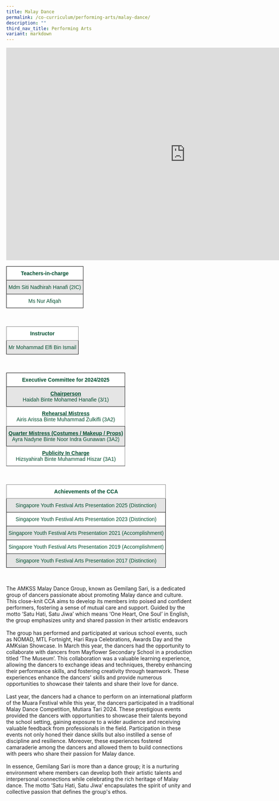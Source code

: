 ```yaml
---
title: Malay Dance
permalink: /co-curriculum/performing-arts/malay-dance/
description: ""
third_nav_title: Performing Arts
variant: markdown
---
```

<iframe allowfullscreen="true" height="569" width="960" frameborder="0" src="https://docs.google.com/presentation/d/e/2PACX-1vTYta6AcUrSD22lpTxV3DbEGksz1NzxpYh3nEOqpNtLWz2rSisNKfjfIO6J7H0Ki5foCGbK4qgybg8C/embed?start=true&amp;loop=true&amp;delayms=3000"></iframe>

<br>
<style type="text/css">
.tg  {border-collapse:collapse;border-spacing:0;}
.tg td{border-color:black;border-style:solid;border-width:1px;font-family:Arial, sans-serif;font-size:14px;
  overflow:hidden;padding:10px 5px;word-break:normal;}
.tg th{border-color:black;border-style:solid;border-width:1px;font-family:Arial, sans-serif;font-size:14px;
  font-weight:normal;overflow:hidden;padding:10px 5px;word-break:normal;}
.tg .tg-avji{background-color:#FFF;color:#004D2E;font-weight:bold;text-align:center;vertical-align:top}
.tg .tg-bapb{background-color:#E5E5E5;color:#004D2E;text-align:center;vertical-align:middle}
.tg .tg-wpup{background-color:#FFF;color:#004D2E;text-align:center;vertical-align:middle}
</style>
<table class="tg">
<thead>
  <tr>
    <th class="tg-avji">Teachers-in-charge<br></th>
  </tr>
</thead>
<tbody>
  <tr>
    <td class="tg-bapb">Mdm Siti Nadhirah Hanafi (2IC)<br></td>
  </tr>
  <tr>
    <td class="tg-wpup">Ms Nur Afiqah</td>
  </tr>
</tbody>
</table>
<br>
<style type="text/css">
.tg  {border-collapse:collapse;border-spacing:0;}
.tg td{border-color:black;border-style:solid;border-width:1px;font-family:Arial, sans-serif;font-size:14px;
  overflow:hidden;padding:10px 5px;word-break:normal;}
.tg th{border-color:black;border-style:solid;border-width:1px;font-family:Arial, sans-serif;font-size:14px;
  font-weight:normal;overflow:hidden;padding:10px 5px;word-break:normal;}
.tg .tg-mwif{background-color:#FFF;border-color:inherit;color:#004D2E;font-weight:bold;text-align:center;vertical-align:top}
.tg .tg-bapb{background-color:#E5E5E5;color:#004D2E;text-align:center;vertical-align:middle}
.tg .tg-wpup{background-color:#FFF;color:#004D2E;text-align:center;vertical-align:middle}
</style>
<table class="tg">
<thead>
  <tr>
    <th class="tg-mwif">Instructor<br></th>
  </tr>
</thead>
<tbody>
  <tr>
    <td class="tg-bapb">Mr Mohammad Elfi Bin Ismail<br></td>
  </tr>
  
</tbody>
</table>
<br>
<style type="text/css">
.tg  {border-collapse:collapse;border-spacing:0;}
.tg td{border-color:black;border-style:solid;border-width:1px;font-family:Arial, sans-serif;font-size:14px;
  overflow:hidden;padding:10px 5px;word-break:normal;}
.tg th{border-color:black;border-style:solid;border-width:1px;font-family:Arial, sans-serif;font-size:14px;
  font-weight:normal;overflow:hidden;padding:10px 5px;word-break:normal;}
.tg .tg-avji{background-color:#FFF;color:#004D2E;font-weight:bold;text-align:center;vertical-align:top}
.tg .tg-ywyw{background-color:#E5E5E5;color:#004D2E;font-weight:bold;text-align:center;text-decoration:underline;vertical-align:top}
.tg .tg-frvs{background-color:#FFF;color:#004D2E;font-weight:bold;text-align:center;text-decoration:underline;vertical-align:top}
</style>
<table class="tg">
<thead>
  <tr>
    <th class="tg-avji">Executive Committee for 2024/2025<br></th>
  </tr>
</thead>
<tbody>
  <tr>
    <td class="tg-bapb"><u><b>Chairperson</b></u><b><br><span style="font-weight:400;color:#004D2E">Haidah Binte Mohamed Hanafie (3/1)</span></b></td>
  </tr>
	<tr>
    <td class="tg-mwif"><u><b>Rehearsal Mistress</b></u><b><br><span style="font-weight:400;color:#004D2E">Airis Arissa Binte Muhammad Zulkifli (3A2)</span></b></td>
  </tr>
  <tr>
    <td class="tg-bapb"><u><b>Quarter Mistress (Costumes / Makeup / Props)</b></u><b><br><span style="font-weight:400;color:#004D2E">Ayra Nadyne Binte Noor Indra Gunawan (3A2)</span></b></td>
  </tr>
	<tr>
    <td class="tg-mwif"><u><b>Publicity In Charge</b></u><b><br><span style="font-weight:400;color:#004D2E">Hizsyahirah Binte Muhammad Hiszar (3A1)</span></b></td>
  </tr>
  
</tbody>
</table>
<br>
<style type="text/css">
.tg  {border-collapse:collapse;border-spacing:0;}
.tg td{border-color:black;border-style:solid;border-width:1px;font-family:Arial, sans-serif;font-size:14px;
  overflow:hidden;padding:10px 5px;word-break:normal;}
.tg th{border-color:black;border-style:solid;border-width:1px;font-family:Arial, sans-serif;font-size:14px;
  font-weight:normal;overflow:hidden;padding:10px 5px;word-break:normal;}
.tg .tg-mwif{background-color:#FFF;border-color:inherit;color:#004D2E;font-weight:bold;text-align:center;vertical-align:top}
.tg .tg-bapb{background-color:#E5E5E5;color:#004D2E;text-align:center;vertical-align:middle}
.tg .tg-wpup{background-color:#FFF;color:#004D2E;text-align:center;vertical-align:middle}
</style>
<table class="tg">
<thead>
  <tr>
    <th class="tg-mwif">Achievements of the CCA<br></th>
  </tr>
</thead>
<tbody>
	<tr>
    <td class="tg-bapb">Singapore Youth Festival Arts Presentation 2025 (Distinction)<br></td>
  </tr>
	<tr>
    <td class="tg-wpup">Singapore Youth Festival Arts Presentation 2023 (Distinction)<br></td>
  </tr>
  <tr>
    <td class="tg-bapb">Singapore Youth Festival Arts Presentation 2021 (Accomplishment)<br></td>
  </tr>
  <tr>
    <td class="tg-wpup">Singapore Youth Festival Arts Presentation 2019 (Accomplishment)<br></td>
  </tr>
  <tr>
    <td class="tg-bapb">Singapore Youth Festival Arts Presentation 2017 (Distinction)</td>
  </tr>
</tbody>
</table>
<br>


The AMKSS Malay Dance Group, known as Gemilang Sari, is a dedicated group of dancers passionate about promoting Malay dance and culture. This close-knit CCA aims to develop its members into poised and confident performers, fostering a sense of mutual care and support. Guided by the motto ‘Satu Hati, Satu Jiwa’ which means ‘One Heart, One Soul’ in English, the group emphasizes unity and shared passion in their artistic endeavors
 <br><br>
The group has performed and participated at various school events, such as NOMAD, MTL Fortnight, Hari Raya Celebrations, Awards Day and the AMKsian Showcase. In March this year, the dancers had the opportunity to collaborate with dancers from Mayflower Secondary School in a production titled ‘The Museum’. This collaboration was a valuable learning experience, allowing the dancers to exchange ideas and techniques, thereby enhancing their performance skills, and fostering creativity through teamwork. These experiences enhance the dancers' skills and provide numerous opportunities to showcase their talents and share their love for dance.<br><br>
Last year, the dancers had a chance to perform on an international platform of the Muara Festival while this year, the dancers participated in a traditional Malay Dance Competition, Mutiara Tari 2024. These prestigious events provided the dancers with opportunities to showcase their talents beyond the school setting, gaining exposure to a wider audience and receiving valuable feedback from professionals in the field. Participation in these events not only honed their dance skills but also instilled a sense of discipline and resilience. Moreover, these experiences fostered camaraderie among the dancers and allowed them to build connections with peers who share their passion for Malay dance.<br><br>
In essence, Gemilang Sari is more than a dance group; it is a nurturing environment where members can develop both their artistic talents and interpersonal connections while celebrating the rich heritage of Malay dance. The motto ‘Satu Hati, Satu Jiwa’ encapsulates the spirit of unity and collective passion that defines the group's ethos.